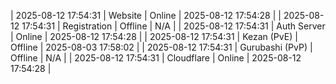 | 2025-08-12 17:54:31 | Website | Online | 2025-08-12 17:54:28 |
| 2025-08-12 17:54:31 | Registration | Offline | N/A |
| 2025-08-12 17:54:31 | Auth Server | Online | 2025-08-12 17:54:28 |
| 2025-08-12 17:54:31 | Kezan (PvE) | Offline | 2025-08-03 17:58:02 |
| 2025-08-12 17:54:31 | Gurubashi (PvP) | Offline | N/A |
| 2025-08-12 17:54:31 | Cloudflare | Online | 2025-08-12 17:54:28 |
